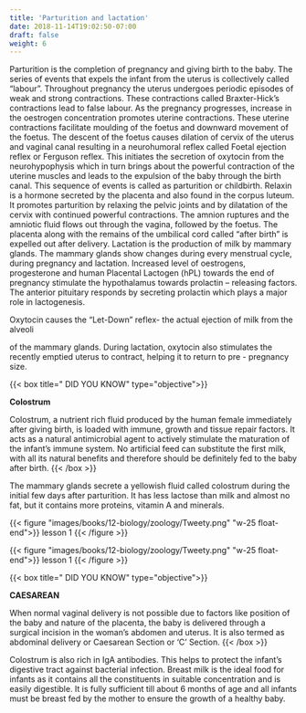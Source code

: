 ```yaml
---
title: 'Parturition and lactation'
date: 2018-11-14T19:02:50-07:00
draft: false
weight: 6
---
```




Parturition is the completion of pregnancy
and giving birth to the baby. The series of
events that expels the infant from the uterus
is collectively called “labour”. Throughout
pregnancy the uterus undergoes periodic
episodes of weak and strong contractions.
These contractions called Braxter-Hick’s
contractions lead to false labour. As the
pregnancy progresses, increase in the oestrogen
concentration promotes uterine contractions.
These uterine contractions facilitate moulding
of the foetus and downward movement of
the foetus. The descent of the foetus causes
dilation of cervix of the uterus and vaginal
canal resulting in a neurohumoral reflex called
Foetal ejection reflex or Ferguson reflex. This
initiates the secretion of oxytocin from the
neurohypophysis which in turn brings about
the powerful contraction of the uterine muscles
and leads to the expulsion of the baby through
the birth canal. This sequence of events is called
as parturition or childbirth.
Relaxin is a hormone secreted by the
placenta and also found in the corpus luteum.
It promotes parturition by relaxing the pelvic
joints and by dilatation of the cervix with
continued powerful contractions. The amnion
ruptures and the amniotic fluid flows out
through the vagina, followed by the foetus. The
placenta along with the remains of the umbilical
cord called “after birth” is expelled out after
delivery.
Lactation is the production of milk by
mammary glands. The mammary glands show
changes during every menstrual cycle, during
pregnancy and lactation. Increased level of
oestrogens, progesterone and human Placental
Lactogen (hPL) towards the end of pregnancy
stimulate the hypothalamus towards prolactin
– releasing factors. The anterior pituitary
responds by secreting prolactin which plays a
major role in lactogenesis.

Oxytocin causes the “Let-Down” reflex-
the actual ejection of milk from the alveoli

of the mammary glands. During lactation,
oxytocin also stimulates the recently emptied
uterus to contract, helping it to return to
pre - pregnancy size.

{{< box title=" DID YOU KNOW" type="objective">}}

**Colostrum**

Colostrum, a nutrient rich
fluid produced by the human female
immediately after giving birth, is loaded
with immune, growth and tissue repair
factors. It acts as a natural antimicrobial
agent to actively stimulate the maturation
of the infant’s immune system. No artificial
feed can substitute the first milk, with all
its natural benefits and therefore should be
definitely fed to the baby after birth.
{{< /box >}}


The mammary glands secrete a yellowish
fluid called colostrum during the initial
few days after parturition. It has less lactose
than milk and almost no fat, but it contains
more proteins, vitamin A and minerals.

{{< figure "images/books/12-biology/zoology/Tweety.png" "w-25 float-end">}}
lesson 1
{{< /figure >}}

{{< figure "images/books/12-biology/zoology/Tweety.png" "w-25 float-end">}}
lesson 1
{{< /figure >}}




{{< box title=" DID YOU KNOW" type="objective">}}

**CAESAREAN** 

When normal vaginal delivery is not possible due to factors like position of
the baby and nature of the placenta, the baby is delivered through a surgical incision in the
woman’s abdomen and uterus. It is also termed as abdominal delivery or Caesarean Section or
‘C’ Section.
{{< /box >}}



Colostrum is also rich in IgA antibodies. This
helps to protect the infant’s digestive tract
against bacterial infection. Breast milk is the
ideal food for infants as it contains all the
constituents in suitable concentration and is
easily digestible. It is fully sufficient till about
6 months of age and all infants must be breast
fed by the mother to ensure the growth of a
healthy baby.
